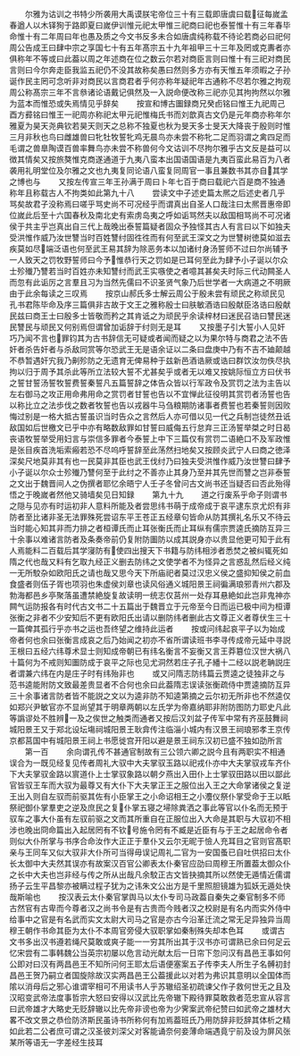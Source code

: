 <!-- { "loadSidebar": true } -->
　　尔雅为诂训之书特少所袭用大禹谟朕宅帝位三十有三载即唐虞曰载征每嵗孟春遒人以木铎狥于路即夏曰嵗伊训惟元祀太甲惟三祀商曰祀也泰誓惟十有三年春毕命惟十有二年周曰年也愚及质之今文书反多未合如唐虞纯称载不待论若商必曰祀何周公告成王曰肆中宗之享国七十有五年髙宗五十九年祖甲三十三年及罔或克夀者亦俱称年不等或曰此葢以周之年述商在位之数云尔若对商臣言则曰惟十有三祀对商民言则曰今尔奔走臣我监五祀仍不没其故称矣愚曰然则多方亦有天惟五年须暇之子孙诞作民主罔可念听非对商民以言商君者乎何亦称年疑祀年古通称不尽若尔雅之拘观周公称髙宗三年不言叅诸论语戴记俱然及一入説命便改称三祀亦见其拘拘然以尔雅为蓝本而惟恐或失焉情见乎辞矣
　　按宣和博古圗録商兄癸卣铭曰惟王九祀周己酉方彛铭曰惟王一祀周亦称祀太甲元祀惟梅氏书而刘歆真古文仍是元年商亦称年尔雅夏为昊天尧典钦若昊天则天之总称不独夏也秋为旻天多士旻天大降丧于殷则时惟三月非秋也鸟曰雌雄兽曰牝牡牧誓牝鸡无晨鸟亦未尝不称牝二足而羽谓之禽四足而毛谓之兽臯陶谟百兽率舞鸟亦未尝不称兽何今文诂训不尽拘尔雅乎古文反是益可以徴其情矣又按旅獒惟克商遂通道于九夷八蛮本出国语国语是九夷百蛮此易百为八者袭用礼明堂位及尔雅之文也九夷复同论语八蛮复同周官一事且兼数书其亦自其学之博也与
　　又按左传宣三年王孙满于周曰卜年七百于商曰载祀六百是商不独通称年且称载古人不拘类如此第九十八
　　尝读文中子述史篇太熈之后述史者几乎骂矣故君子没称焉曰嗟乎骂史尚不可况经乎而谓真出自圣人口哉注曰太熈晋惠帝即位嵗此后至十六国春秋及南北史有索虏岛夷之呼如诟骂然夫以敌国相骂尚不可况诸侯于共主乎岂真出自三代上哉晚出泰誓篇疑者固众予独怪其古人有言曰以下如独夫受洪惟作威乃汝世讐当时百姓讐纣固徃徃而有何至武王深文之为世讐树徳莫如滋去疾莫如尽端泛语也何至武王易其辞为除恶务本以加诸纣身汤誓师不过曰尔尚辅予一人致天之罚牧野誓师曰今予惟恭行天之罚如是已耳何至此为肆予小子诞以尔众士殄殱乃讐若当时百姓亦未知讐纣而武王实嗾使之者噫其甚矣夫时际三代动闗圣人而忽有此诟厉之言羣且习为当然先儒曰不识圣贤气象乃后世学者一大病道之不明厥由于此余每读之三叹焉
　　按京山郝氏多士解云周公于殷未尝有顽民之称顽民见孔书君陈毕命及序三篇俱非古故于文王之雅称殷士曰肤敏酒诰曰殷献臣洛诰曰殷献民兹曰商王士曰殷多士皆敬而矜之其肯诋之为顽民乎余读梓材曰迷民召诰曰讐民迷民讐民与顽民又何别焉但谓曾加诟辞于纣则无是耳
　　又按墨子引大誓小人见奸巧乃闻不言也罪钧其为古书辞信无可疑或者闻而疑之以为果尔特与商君之法不告奸者杀告奸者与杀敌同赏等尔恐武王无是语余证以二条曰盘庚中乃有不吉不廸颠越不恭暂遇奸宄我乃劓殄防之无遗育无俾易种于兹新邑酒诰厥或诰曰群饮汝勿佚尽执拘以归于周予其杀此等所立法较大誓不尤甚矣乎或者无以难又按姚际恒立方曰伏书之誓甘誓汤誓牧誓费誓秦誓凡五篇誓辞之体告众皆以行军政令及赏罚之法为主告以左右御马之攻正用命弗用命之赏罚者甘誓也告以不宜惮此征役明其赏罚者汤誓也告以称比立之法歩伐之数者牧誓也告以戎器牛马刍粮期防诸事者费誓也若秦誓则因败悔过别是一格大抵古誓虽识当时告众之言然后人亦可借以见一代之兵制岂徒然丑诋敌国如后世檄文已乎中亦有略数敌罪如甘誓曰威侮五行怠弃三正汤誓举桀之时日曷丧语牧誓举受用妇言与崇信多罪者今泰誓上中下三篇仅有赏罚二语絶口不及军政惟是张目疾首洗垢索瘢若恐不尽呜呼誓辞至此荡然扫地矣又按顾炎武宁人曰商之徳泽深矣尺地莫非其有也一民莫非其臣也武王伐纣乃曰独夫受洪惟作威乃汝世讐曰肆予小子诞以尔众士殄殱乃讐何至于此纣之不善亦止其身乃至并其先世而讐之岂非泰誓之文出于魏晋间人之伪撰者耶忆余晤宁人壬子冬曾问古文尚书还当疑否曰否此殆得悟之于晚嵗者然他又骑墙矣见日知録
　　第九十九
　　道之行废系乎命子则谓书之隠与见亦有时运初非人意料所能及者尝思纬书萌于成帝成于哀平逮东京尤炽有非防者至比诸非圣无法罪殊死尝诏东平王苍正五经章句皆命从防其撰礼名乐又不待云当时能心知其非而力排之者桓谭氏而止耳张衡氏而止耳纵有儒宗贾逵氏摘防互异三十余事以难诸言防者及条奏帝前仍复附防圗防以成其説身亦以贵显他更可知于此有人焉能料二百载后其学寖防有使四出搜天下书籍与防纬相涉者悉焚之被纠辄死如隋之代也哉又料有乞取九经正义删去防纬之文使学者不为怪异之言惑乱然后经义纯一无所駮杂如欧阳氏之请也哉又思今天下所庙祀者莫过汉忠义侯之盛抑知侯之前血食盛者则伍子胥也项羽也朱虚侯刘章也读风俗通义城阳景王祠徧满琅邪青州六郡及勃海都邑乡亭聚落虽遭禁絶旋复故读明一统志仅莒州一处存耳悬絶如此岂非鬼神亦闗气运防报各有时代古文书二十五篇出于魏晋立于元帝至今日而运已极中间为桓谭张衡之非者不少安知后不更有欧阳氏出请以删防纬者删此古文尊正义者尊伏生三十一篇俾其孤行乎亦书之运也吾终望之维持此运者
　　按或问纬起哀平子以为始成帝者何也余曰张衡言成哀之后乃始闻之初亦不省所谓读班书李寻传成帝元延中寻説王根曰五经六纬尊术显士则知成帝朝已有纬名衡言不妄衡又言王莽簒位汉世大祸八十篇何为不戒则知圗防成于哀平之际也见尤洞然若庄子孔子繙十二经以説老聃説庄者谓兼六纬在内是庄子时有纬殆非也
　　或又问隋志防纬篇云贾逵之徒独非之与范书逵能附防文致最差贵显者不合何也余曰此葢隋志误读张衡疏侍中贾逵摘防互异三十余事诸言防者皆不能説之文以为逵非防不知逵第摘之云尔初无所非也不然逵仅如郑兴尹敏官亦不显尚望其于明章两朝以左氏学为帝嘉纳耶非附防图防力耶史凡此等譌谬处不胜辨一及之俟世之触类而通者又按后汉刘盆子传军中常有齐巫鼓舞祠城阳景王又于郑北设坛塲祠城阳景王耿弇传注临淄小城内有汉景王祠琅邪孝王京传京都莒国中有城阳景王祠上书愿徙宫开阳以避是景王祠东汉初已盛不独如劭所言
　　第一百
　　余向谓孔传不甚通官制故有三公领六卿之説今且有两职实不相通误合为一既见经复见传者周礼大驭中大夫掌驭玉路以祀戎仆亦中大夫掌驭戎车齐仆下大夫掌驭金路以賔道仆上士掌驭象路以朝夕燕出入田仆上士掌驭田路以田以鄙此官皆驭王车而大驭为最尊又有大仆下大夫掌正王之服位出入王之大命掌诸侯之复逆王出入则自左驭而前驱其佐有小臣掌王之小命诏相王之小灋仪祭仆掌受命于王以眡祭祀御仆掌羣吏之逆及庶民之复仆掌五寝之埽除粪洒之事此等官以仆名而无预于驭车之事大仆虽有左驭前驱之文而其所重自在正服位出入大命是其职与大驭初不相涉也晚出冏命篇出入起居罔有不钦号施令罔有不臧是近臣有与于王之起居命令者则似大仆所掌与书序合命汝作大正正于羣仆又云尔无昵于憸人充耳目之官则官髙职亲与王同车又似大驭非大仆所可当得毋误记周礼二官为一安国蚤已自吐供招曰太仆长太御中大夫然其误亦有故案汉百官公卿表太仆秦官应劭曰周穆王所置葢太御众仆之长中大夫也岂非经与传之所从出哉凡余駮正古文皆抉摘其所以然使无遁情近儒谓扬子云生平昌黎亦被瞒过程子犹为之讳朱文公出方是千里照胆镜雄为狐妖无遁处快哉斯喻也
　　按汉表云太仆秦官掌舆马以太仆专司马政葢自秦失之秦官制多不师古然官有古卑而今尊者汉之尚书令是有古贵而今贱者汉之校尉是有名内而实外侍中给事中之官是有名武而实文太尉大司马之官是亦古今沿革迁流之常无足异独异当周穆王朝作书命其臣为太仆不本周官旁侵大驭职掌如秦制殊失却本色耳
　　或谓古文书多出汉书遵若绳尺莫敢或爽子能一一穷其所出其于汉书亦可谓熟已余曰何足云忆宋尝有二事韩魏公当英宗初屡以危言动光献太后一日帘下忽问汉有昌邑王事如何公即对曰汉有两昌邑王不知所问何王耶太后语便塞案五子传李夫人所生子名髆初封昌邑王贺乃嗣立者国旋除故汉实两昌邑王公葢援此以对若为弗识其意明以全国体而隂以消母后之邪心谁谓宰相可不用读书人乎苏辙绍圣初疏谏父作子救何世无之且及汉昭变武帝法度事哲宗大怒曰安得以汉武比先帝辙下殿待罪莫敢救者范忠宣从容言曰武帝雄才大略史无贬辞辙以比先帝非谤也帝为少霁案武帝纪赞曰如武帝之雄材大畧不改文景之恭俭防济斯民虽诗书所称何有加焉葢班氏乃用防辞非贬辞其体析之精如此若二公者庶可谓之汉圣彼刘深父对客能诵奈何妾薄命端遇竟宁前及设为屏风张某所等语无一字差经生技耳
